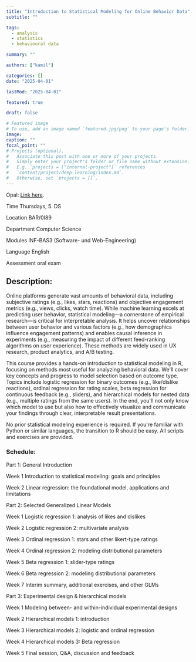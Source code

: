 ```yaml
---
title: "Introduction to Statistical Modeling for Online Behavior Data"
subtitle: ""

tags:
  - analysis
  - statistics
  - behavioural data

summary: ""

authors: ["kamil"]

categories: []
date: "2025-04-01"

lastMod: "2025-04-01"

featured: true

draft: false

# Featured image
# To use, add an image named `featured.jpg/png` to your page's folder.
image:
caption: ""
focal_point: ""
# Projects (optional).
#   Associate this post with one or more of your projects.
#   Simply enter your project's folder or file name without extension.
#   E.g. `projects = ["internal-project"]` references
#   `content/project/deep-learning/index.md`.
#   Otherwise, set `projects = []`.
---
```


Opal: <a href="https://bildungsportal.sachsen.de/opal/auth/RepositoryEntry/48880648204/CourseNode/1743474776839555003" target="_blank">Link here</a>.

Time  Thursdays, 5. DS

Location  BAR/0I89

Department   Computer Science

Modules   INF-BAS3 (Software- und Web-Engineering)

Language  English

Assessment  oral exam

## Description:

Online platforms generate vast amounts of behavioral data, including subjective ratings (e.g., likes, stars, reactions) and objective engagement metrics (e.g., views, clicks, watch time). While machine learning excels at predicting user behavior, statistical modeling—a cornerstone of empirical research—is critical for interpretable analysis. It helps uncover relationships between user behavior and various factors (e.g., how demographics influence engagement patterns) and enables causal inference in experiments (e.g., measuring the impact of different feed-ranking algorithms on user experience). These methods are widely used in UX research, product analytics, and A/B testing.

This course provides a hands-on introduction to statistical modeling in R, focusing on methods most useful for analyzing behavioral data. We'll cover key concepts and progress to model selection based on outcome type. Topics include logistic regression for binary outcomes (e.g., like/dislike reactions), ordinal regression for rating scales, beta regression for continuous feedback (e.g., sliders), and hierarchical models for nested data (e.g., multiple ratings from the same users). In the end, you'll not only know which model to use but also how to effectively visualize and communicate your findings through clear, interpretable result presentations.

No prior statistical modeling experience is required. If you're familiar with Python or similar languages, the transition to R should be easy. All scripts and exercises are provided.

### Schedule:

Part 1: General Introduction

Week 1        Introduction to statistical modeling: goals and principles

Week 2      Linear regression: the foundational model, applications and limitations

Part 2: Selected Generalized Linear Models


Week 1      Logistic regression 1: analysis of likes and dislikes

Week 2      Logistic regression 2: multivariate analysis

Week 3      Ordinal regression 1: stars and other likert-type ratings

Week 4      Ordinal regression 2: modeling distributional parameters

Week 5      Beta regression 1: slider-type ratings

Week 6      Beta regression 2: modeling distributional parameters

Week 7      Interim summary, additional exercises, and other GLMs


Part 3: Experimental design & hierarchical models

Week 1      Modeling between- and within-individual experimental designs

Week 2      Hierarchical models 1: introduction

Week 3      Hierarchical models 2: logistic and ordinal regression

Week 4      Hierarchical models 3: Beta regression

Week 5      Final session, Q&A, discussion and feedback